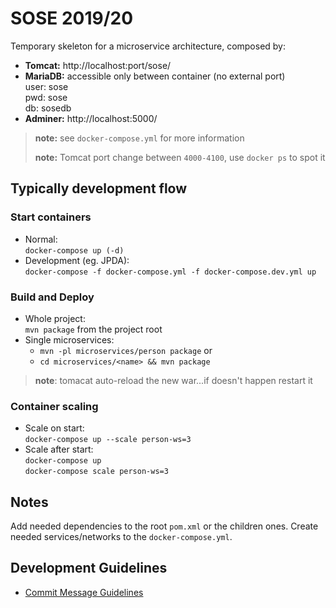 # SOSE 2019/20

Temporary skeleton for a microservice architecture, composed by:
* **Tomcat:** http://localhost:port/sose/
* **MariaDB:** accessible only between container (no external port)  
    user: sose  
    pwd: sose  
    db: sosedb
* **Adminer:** http://localhost:5000/

> **note:** see `docker-compose.yml` for more information
>
> **note:** Tomcat port change between `4000-4100`, use `docker ps` to spot it 

## Typically development flow

### Start containers
 
* Normal:  
    `docker-compose up (-d)`
* Development (eg. JPDA):  
    `docker-compose -f docker-compose.yml -f docker-compose.dev.yml up`

### Build and Deploy

* Whole project:   
    `mvn package` from the project root
* Single microservices:  
    * `mvn -pl microservices/person package` or 
    * `cd microservices/<name> && mvn package`

> **note**: tomacat auto-reload the new war...if doesn't happen restart it  
    
### Container scaling
 * Scale on start:  
    `docker-compose up --scale person-ws=3`
 * Scale after start:  
    `docker-compose up`   
    `docker-compose scale person-ws=3`

## Notes

Add needed dependencies to the root `pom.xml` or the children ones.
Create needed services/networks to the `docker-compose.yml`.

## Development Guidelines

* [Commit Message Guidelines](https://gist.github.com/robertpainsi/b632364184e70900af4ab688decf6f53)
